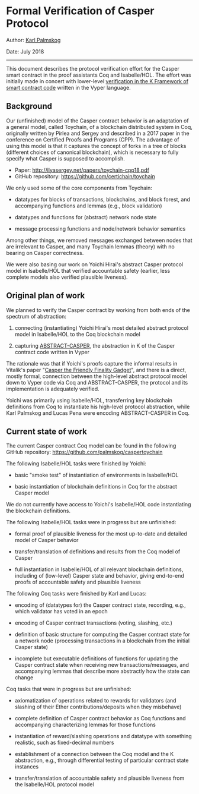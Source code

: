 # Formal Verification of Casper Protocol

Author: [Karl Palmskog](http://setoid.com/)

Date: July 2018

---

This document describes the protocol verification effort for the Casper smart contract in the proof assistants Coq and Isabelle/HOL. The effort was initially made in concert with lower-level [verification in the K Framework of smart contract code] written in the Vyper language.

## Background

Our (unfinished) model of the Casper contract behavior is an adaptation of a general model, called Toychain, of a blockchain distributed system in Coq, originally written by Pirlea and Sergey and described in a 2017 paper in the conference on Certified Proofs and Programs (CPP). The advantage of using this model is that it captures the concept of forks in a tree of blocks (different choices of canonical blockchain), which is necessary to fully specify what Casper is supposed to accomplish.

- Paper: <http://ilyasergey.net/papers/toychain-cpp18.pdf>
- GitHub repository: <https://github.com/certichain/toychain>

We only used some of the core components from Toychain:

- datatypes for blocks of transactions, blockchains, and block forest, and accompanying functions and lemmas (e.g., block validation)

- datatypes and functions for (abstract) network node state

- message processing functions and node/network behavior semantics

Among other things, we removed messages exchanged between nodes that are irrelevant to Casper, and many Toychain lemmas (theory) with no bearing on Casper correctness.

We were also basing our work on Yoichi Hirai's abstract Casper protocol model in Isabelle/HOL that verified accountable safety (earlier, less complete models also verified plausible liveness).

## Original plan of work

We planned to verify the Casper contract by working from both ends of the spectrum of abstraction:

1. connecting (instantiating) Yoichi Hirai's most detailed abstract protocol model in Isabelle/HOL to the Coq blockchain model

2. capturing [ABSTRACT-CASPER], the abstraction in K of the Casper contract code written in Vyper 

The rationale was that if Yoichi's proofs capture the informal results in Vitalik's paper "[Casper the Friendly Finality Gadget]", and there is a direct, mostly formal, connection between the high-level abstract protocol model down to Vyper code via Coq and ABSTRACT-CASPER, the protocol and its implementation is adequately verified. 

Yoichi was primarily using Isabelle/HOL, transferring key blockchain definitions from Coq to instantiate his high-level protocol abstraction, while Karl Palmskog and Lucas Pena were encoding ABSTRACT-CASPER in Coq.

## Current state of work

The current Casper contract Coq model can be found in the following GitHub repository: <https://github.com/palmskog/caspertoychain>

The following Isabelle/HOL tasks were finished by Yoichi:

- basic "smoke test" of instantiation of environments in Isabelle/HOL

- basic instantiation of blockchain definitions in Coq for the abstract Casper model

We do not currently have access to Yoichi's Isabelle/HOL code instantiating the blockchain definitions.

The following Isabelle/HOL tasks were in progress but are unfinished:

- formal proof of plausible liveness for the most up-to-date and detailed model of Casper behavior

- transfer/translation of definitions and results from the Coq model of Casper

- full instantiation in Isabelle/HOL of all relevant blockchain definitions, including of (low-level) Casper state and behavior, giving end-to-end proofs of accountable safety and plausible liveness

The following Coq tasks were finished by Karl and Lucas:

- encoding of (datatypes for) the Casper contract state, recording, e.g., which validator has voted in an epoch

- encoding of Casper contract transactions (voting, slashing, etc.)

- definition of basic structure for computing the Casper contract state for a network node (processing transactions in a blockchain from the initial Casper state)

- incomplete but executable definitions of functions for updating the Casper contract state when receiving new transactions/messages, and accompanying lemmas that describe more abstractly how the state can change

Coq tasks that were in progress but are unfinished:

- axiomatization of operations related to rewards for validators (and slashing of their Ether contributions/deposits when they misbehave)

- complete definition of Casper contract behavior as Coq functions and accompanying characterizing lemmas for those functions

- instantiation of reward/slashing operations and datatype with something realistic, such as fixed-decimal numbers

- establishment of a connection between the Coq model and the K abstraction, e.g., through differential testing of particular contract state instances

- transfer/translation of accountable safety and plausible liveness from the Isabelle/HOL protocol model



[verification in the K Framework of smart contract code]: <https://github.com/runtimeverification/verified-smart-contracts/blob/master/casper/README.md>
[ABSTRACT-CASPER]: <https://github.com/runtimeverification/verified-smart-contracts/blob/master/casper/abstract-casper.k>
[Casper the Friendly Finality Gadget]: <https://arxiv.org/abs/1710.09437>


